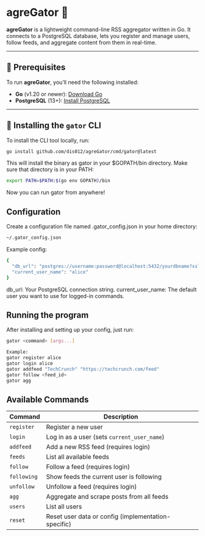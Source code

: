 # agreGator 📰

**agreGator** is a lightweight command-line RSS aggregator written in Go. It connects to a PostgreSQL database, lets you register and manage users, follow feeds, and aggregate content from them in real-time.

---

## 🚀 Prerequisites

To run **agreGator**, you’ll need the following installed:

- **Go** (v1.20 or newer): [Download Go](https://go.dev/dl/)
- **PostgreSQL** (13+): [Install PostgreSQL](https://www.postgresql.org/download/)

---

## 🔧 Installing the `gator` CLI

To install the CLI tool locally, run:

```bash
go install github.com/dis012/agreGator/cmd/gator@latest
```

This will install the binary as gator in your $GOPATH/bin directory. Make sure that directory is in your PATH:
```bash
export PATH=$PATH:$(go env GOPATH)/bin
```

Now you can run gator from anywhere!

## Configuration

Create a configuration file named .gator_config.json in your home directory:
```bash
~/.gator_config.json
```

Example config:

```bash
{
  "db_url": "postgres://username:password@localhost:5432/yourdbname?sslmode=disable",
  "current_user_name": "alice"
}
```

db_url: Your PostgreSQL connection string.
current_user_name: The default user you want to use for logged-in commands.

## Running the program

After installing and setting up your config, just run:
```bash
gator <command> [args...]

Example:
gator register alice
gator login alice
gator addfeed "TechCrunch" "https://techcrunch.com/feed"
gator follow <feed_id>
gator agg

```

## Available Commands
| Command     | Description                                         |
| ----------- | --------------------------------------------------- |
| `register`  | Register a new user                                 |
| `login`     | Log in as a user (sets `current_user_name`)         |
| `addfeed`   | Add a new RSS feed (requires login)                 |
| `feeds`     | List all available feeds                            |
| `follow`    | Follow a feed (requires login)                      |
| `following` | Show feeds the current user is following            |
| `unfollow`  | Unfollow a feed (requires login)                    |
| `agg`       | Aggregate and scrape posts from all feeds           |
| `users`     | List all users                                      |
| `reset`     | Reset user data or config (implementation-specific) |
